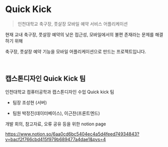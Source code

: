 # Quick Kick

> 인천대학교 축구장, 풋살장 모바일 예약 서비스 어플리케이션

현재 교내 축구장, 풋살장 예약의 낮은 접근성, 모바일에서의 불편 존재라는 문제를 해결하기 위해

축구장, 풋살장 예약 기능을 모바일 어플리케이션으로 만드는 프로젝트입니다.

<br>

## 캡스톤디자인 Quick Kick 팀

인천대학교 컴퓨터공학과 캡스톤디자인 수업 Quick kick 팀

- 팀장 조성현 (서버)

- 팀원 박정진(데이터베이스), 이근찬(프론트엔드)


개발 회의, 참고자료, 오류 공유 등을 위한 notion page

https://www.notion.so/6aa0cd6bc5404ec4a5d4feed74934843?v=bacf2f766cbd415f979b689477a4dae1&pvs=4

